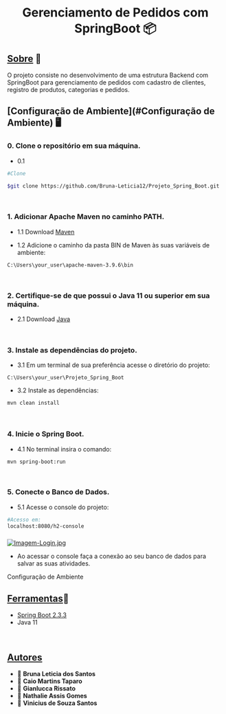 <h1 align="center">
    <p>Gerenciamento de Pedidos com SpringBoot 📦<p>
</h1>

## [Sobre](#sobre) 📖
O projeto consiste no desenvolvimento de uma estrutura Backend com SpringBoot para gerenciamento de pedidos com cadastro de clientes, registro de produtos, categorias e pedidos.

## [Configuração de Ambiente](#Configuração de Ambiente) 🖥️

<h3>0. Clone o repositório em sua máquina.</h3>

 - 0.1 

```bash
#Clone

$git clone https://github.com/Bruna-Leticia12/Projeto_Spring_Boot.git
```
<br>
<h3> 1. Adicionar Apache Maven no caminho PATH.</h3>

- 1.1 Download [Maven](https://maven.apache.org/download.cgi)

- 1.2 Adicione o caminho da pasta BIN de Maven às suas variáveis de ambiente:

``` 
C:\Users\your_user\apache-maven-3.9.6\bin
```
<br>
<h3>2. Certifique-se de que possui o Java 11  ou superior em sua máquina.</h3>

- 2.1 Download [Java](https://www.java.com/pt-BR/download/ie_manual.jsp)

<br>
<h3>3. Instale as dependências do projeto.</h3>

- 3.1 Em um terminal de sua preferência acesse o diretório do projeto:

```
C:\Users\your_user\Projeto_Spring_Boot
```

- 3.2 Instale as dependências:
```powershell
mvn clean install
```
<br>
<h3>4. Inicie o Spring Boot.</h3>

 - 4.1 No terminal insira o comando:

 ```
mvn spring-boot:run
 ```
<br>
 <h3>5. Conecte o Banco de Dados.</h3>

 - 5.1 Acesse o console do projeto:
 ```bash
 #Acesso em:
localhost:8080/h2-console
 ```
 <h3 align="center">
</h3>

[![Imagem-Login.jpg](https://i.postimg.cc/d0RWpcws/Imagem-Login.jpg)](https://postimg.cc/94MtwSDK)

- Ao acessar o console faça a conexão ao seu banco de dados para salvar as suas atividades.

Configuração de Ambiente

## [Ferramentas](#Ferramentas)🔧

- [Spring Boot 2.3.3](https://spring.io/projects/spring-boot)
- Java 11
<br>

## [Autores](#Autores)

- 👤 **Bruna Leticia dos Santos**
- 👤 **Caio Martins Taparo**
- 👤 **Gianlucca Rissato** 
- 👤 **Nathalie Assis Gomes** 
- 👤 **Vinicius de Souza Santos**
